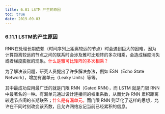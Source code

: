 ```yaml
---
title: 6.01 LSTM 产生的原因
toc: true
date: 2019-09-03
---
```


### 6.11.1 LSTM的产生原因

RNN在处理长期依赖（时间序列上距离较远的节点）时会遇到巨大的困难，因为计算距离较远的节点之间的联系时会涉及雅可比矩阵的多次相乘，会造成梯度消失或者梯度膨胀的现象。<span style="color:red;">什么是雅可比矩阵的多次相乘？</span>

为了解决该问题，研究人员提出了许多解决办法，例如 ESN（Echo State Network），增加有漏单元（Leaky Units）等等。

其中最成功应用最广泛的就是门限 RNN（Gated RNN），而 LSTM 就是门限 RNN 中最著名的一种。有漏单元通过设计连接间的权重系数，从而允许 RNN 累积距离较远节点间的长期联系；<span style="color:red;">什么是有漏单元。</span>而门限 RNN 则泛化了这样的思想，允许在不同时刻改变该系数，且允许网络忘记当前已经累积的信息。
